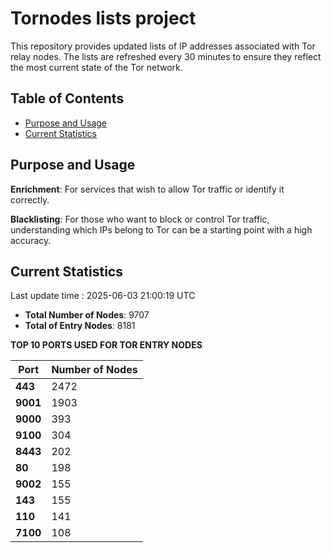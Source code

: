 # Tornodes lists project

This repository provides updated lists of IP addresses associated with Tor relay nodes. The lists are refreshed every 30 minutes to ensure they reflect the most current state of the Tor network.

## Table of Contents

- [Purpose and Usage](#purpose-and-usage)
- [Current Statistics](#current-statistics)


## Purpose and Usage

**Enrichment**: For services that wish to allow Tor traffic or identify it correctly.

**Blacklisting**: For those who want to block or control Tor traffic, understanding which IPs belong to Tor can be a starting point with a high accuracy.

## Current Statistics

Last update time : 2025-06-03 21:00:19 UTC

- **Total Number of Nodes**: 9707
- **Total of Entry Nodes**: 8181

**TOP 10 PORTS USED FOR TOR ENTRY NODES**

| **Port** | **Number of Nodes** |
|------|-----------------|
| **443**   | 2472  |
| **9001**   | 1903  |
| **9000**   | 393  |
| **9100**   | 304  |
| **8443**   | 202  |
| **80**   | 198  |
| **9002**   | 155  |
| **143**   | 155  |
| **110**   | 141  |
| **7100**   | 108  |

